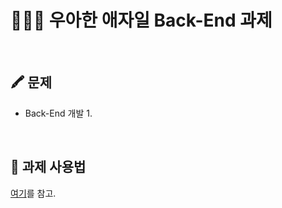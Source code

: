 # 👨🏻‍💻 우아한 애자일 Back-End 과제



<br>

## 🖍 문제
* Back-End 개발
   1.
<br>

## 📝 과제 사용법
[여기](https://youtu.be/Lhp3r_V7emY)를 참고.

<br>
